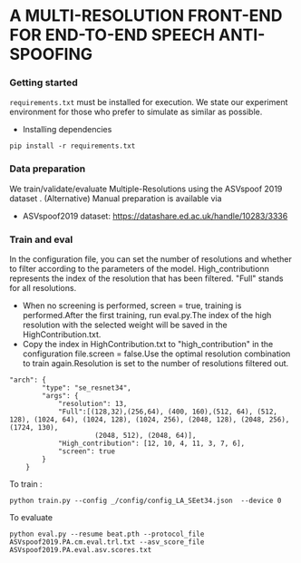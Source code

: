 # A MULTI-RESOLUTION FRONT-END FOR END-TO-END SPEECH ANTI-SPOOFING
### Getting started
`requirements.txt` must be installed for execution. We state our experiment environment for those who prefer to simulate as similar as possible. 
- Installing dependencies
```
pip install -r requirements.txt
```
### Data preparation
We train/validate/evaluate Multiple-Resolutions using the ASVspoof 2019  dataset .
(Alternative) Manual preparation is available via 
- ASVspoof2019 dataset: https://datashare.ed.ac.uk/handle/10283/3336
### Train and eval
In the configuration file, you can set the number of resolutions and whether to filter according to the parameters of the model.
High_contributionn represents the index of the resolution that has been filtered.
"Full" stands for all resolutions.
- When no screening is performed, screen = true, training is performed.After the first training, run eval.py.The index of the high resolution with the selected weight will be saved in the HighContribution.txt.
- Copy the index in HighContribution.txt to "high_contribution" in the configuration file.screen = false.Use the optimal resolution combination to train again.Resolution is set to the number of resolutions filtered out.

```
"arch": {
        "type": "se_resnet34",
        "args": {
            "resolution": 13,
            "Full":[(128,32),(256,64), (400, 160),(512, 64), (512, 128), (1024, 64), (1024, 128), (1024, 256), (2048, 128), (2048, 256), (1724, 130),
                     (2048, 512), (2048, 64)],
            "High_contribution": [12, 10, 4, 11, 3, 7, 6],
            "screen": true
        }
    }
  ```
  To train :
```
python train.py --config _/config/config_LA_SEet34.json  --device 0
```
To evaluate 
```
python eval.py --resume beat.pth --protocol_file ASVspoof2019.PA.cm.eval.trl.txt --asv_score_file ASVspoof2019.PA.eval.asv.scores.txt
```
